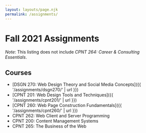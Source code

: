 ```yaml
---
layout: layouts/page.njk
permalink: /assignments/
---
```


# Fall 2021 Assignments

_Note_: This listing does not include _CPNT 264: Career & Consulting Essentials_.

## Courses

- [DSGN 270: Web Design Theory and Social Media Concepts]({{ '/assignments/dsgn270/' | url }})
- [CPNT 201: Web Design Tools and Techniques]({{ '/assignments/cpnt201/' | url }})
- [CPNT 260: Web Page Construction Fundamentals]({{ '/assignments/cpnt260/' | url }})
- CPNT 262: Web Client and Server Programming
- CPNT 200: Content Management Systems
- CPNT 265: The Business of the Web
